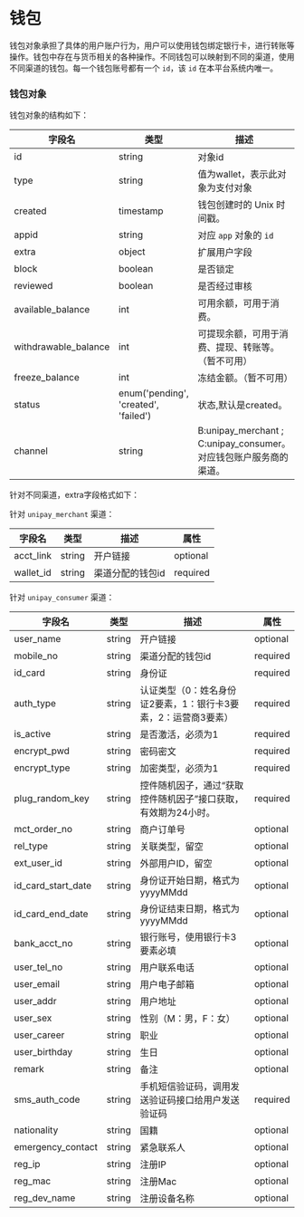 # 钱包

钱包对象承担了具体的用户账户行为，用户可以使用钱包绑定银行卡，进行转账等操作。钱包中存在与货币相关的各种操作。不同钱包可以映射到不同的渠道，使用不同渠道的钱包。每一个钱包账号都有一个 `id`，该 `id` 在本平台系统内唯一。

### 钱包对象

钱包对象的结构如下：

| 字段名               | 类型      | 描述                                   |
| -------------------- | --------- | -------------------------------------- |
| id                   | string    | 对象id                                 |
| type                 | string    | 值为wallet，表示此对象为支付对象       |
| created              | timestamp | 钱包创建时的 Unix 时间戳。             |
| appid                | string    | 对应 `app` 对象的 `id`                 |
| extra                | object    | 扩展用户字段                           |
| block                | boolean   | 是否锁定                               |
| reviewed             | boolean   | 是否经过审核                           |
| available_balance    | int       | 可用余额，可用于消费。                 |
| withdrawable_balance | int       | 可提现余额，可用于消费、提现、转账等。（暂不可用） |
| freeze_balance       | int       | 冻结金额。（暂不可用）                       |
| status       | enum('pending', 'created', 'failed')       | 状态,默认是created。                             |
| channel              | string    | B:unipay_merchant ; C:unipay_consumer。对应钱包账户服务商的渠道。       |

针对不同渠道，extra字段格式如下：

针对 `unipay_merchant`  渠道：

| 字段名    | 类型   | 描述             | 属性     |
| --------- | ------ | ---------------- | -------- |
| acct_link | string | 开户链接         | optional |
| wallet_id | string | 渠道分配的钱包id | required |

针对 `unipay_consumer` 渠道：

| 字段名             | 类型   | 描述                                                         | 属性     |
| ------------------ | ------ | ------------------------------------------------------------ | -------- |
| user_name          | string | 开户链接                                                     | optional |
| mobile_no          | string | 渠道分配的钱包id                                             | required |
| id_card            | string | 身份证                                                       | required |
| auth_type          | string | 认证类型（0：姓名身份证2要素，1：银行卡3要素，2：运营商3要素） | required |
| is_active          | string | 是否激活，必须为1                                            | required |
| encrypt_pwd        | string | 密码密文                                                     | required |
| encrypt_type       | string | 加密类型，必须为1                                            | required |
| plug_random_key    | string | 控件随机因子，通过“获取控件随机因子”接口获取，有效期为24小时。 | required |
| mct_order_no       | string | 商户订单号                                                   | optional |
| rel_type           | string | 关联类型，留空                                               | optional |
| ext_user_id        | string | 外部用户ID，留空                                             | optional |
| id_card_start_date | string | 身份证开始日期，格式为yyyyMMdd                               | optional |
| id_card_end_date   | string | 身份证结束日期，格式为yyyyMMdd                               | optional |
| bank_acct_no       | string | 银行账号，使用银行卡3要素必填                                | optional |
| user_tel_no        | string | 用户联系电话                                                 | optional |
| user_email         | string | 用户电子邮箱                                                 | optional |
| user_addr          | string | 用户地址                                                     | optional |
| user_sex           | string | 性别（M：男，F：女）                                         | optional |
| user_career        | string | 职业                                                         | optional |
| user_birthday      | string | 生日                                                         | optional |
| remark             | string | 备注                                                         | optional |
| sms_auth_code      | string | 手机短信验证码，调用发送验证码接口给用户发送验证码           | required |
| nationality        | string | 国籍                                                         | optional |
| emergency_contact  | string | 紧急联系人                                                   | optional |
| reg_ip             | string | 注册IP                                                       | optional |
| reg_mac            | string | 注册Mac                                                      | optional |
| reg_dev_name       | string | 注册设备名称                                                 | optional |